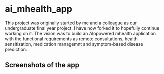 # ai_mhealth_app

This project was originally started by me and a colleague as our undergraduate final year project. I have now forked it to hopefully continue working on it. The vision was to build an AIopowered mhealth application with the functional requirements as remote consultations, health sensitization, medication managemnt and symptom-based disease prediction.

## Screenshots of the app

